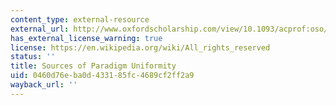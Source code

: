 ```yaml
---
content_type: external-resource
external_url: http://www.oxfordscholarship.com/view/10.1093/acprof:oso/9780199267712.001.0001/acprof-9780199267712-chapter-4
has_external_license_warning: true
license: https://en.wikipedia.org/wiki/All_rights_reserved
status: ''
title: Sources of Paradigm Uniformity
uid: 0460d76e-ba0d-4331-85fc-4689cf2ff2a9
wayback_url: ''
---
```

